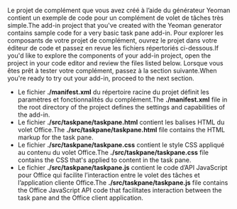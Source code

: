 <span data-ttu-id="3d8bb-101">Le projet de complément que vous avez créé à l’aide du générateur Yeoman contient un exemple de code pour un complément de volet de tâches très simple.</span><span class="sxs-lookup"><span data-stu-id="3d8bb-101">The add-in project that you've created with the Yeoman generator contains sample code for a very basic task pane add-in.</span></span> <span data-ttu-id="3d8bb-102">Pour explorer les composants de votre projet de complément, ouvrez le projet dans votre éditeur de code et passez en revue les fichiers répertoriés ci-dessous.</span><span class="sxs-lookup"><span data-stu-id="3d8bb-102">If you'd like to explore the components of your add-in project, open the project in your code editor and review the files listed below.</span></span> <span data-ttu-id="3d8bb-103">Lorsque vous êtes prêt à tester votre complément, passez à la section suivante.</span><span class="sxs-lookup"><span data-stu-id="3d8bb-103">When you're ready to try out your add-in, proceed to the next section.</span></span>

- <span data-ttu-id="3d8bb-104">Le fichier **./manifest.xml** du répertoire racine du projet définit les paramètres et fonctionnalités du complément.</span><span class="sxs-lookup"><span data-stu-id="3d8bb-104">The **./manifest.xml** file in the root directory of the project defines the settings and capabilities of the add-in.</span></span>
- <span data-ttu-id="3d8bb-105">Le fichier **./src/taskpane/taskpane.html** contient les balises HTML du volet Office.</span><span class="sxs-lookup"><span data-stu-id="3d8bb-105">The **./src/taskpane/taskpane.html** file contains the HTML markup for the task pane.</span></span>
- <span data-ttu-id="3d8bb-106">Le fichier **./src/taskpane/taskpane.css** contient le style CSS appliqué au contenu du volet Office.</span><span class="sxs-lookup"><span data-stu-id="3d8bb-106">The **./src/taskpane/taskpane.css** file contains the CSS that's applied to content in the task pane.</span></span>
- <span data-ttu-id="3d8bb-107">Le fichier **./src/taskpane/taskpane.js** contient le code d’API JavaScript pour Office qui facilite l’interaction entre le volet des tâches et l’application cliente Office.</span><span class="sxs-lookup"><span data-stu-id="3d8bb-107">The **./src/taskpane/taskpane.js** file contains the Office JavaScript API code that facilitates interaction between the task pane and the Office client application.</span></span>

